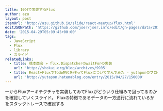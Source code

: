 ```yaml
---
title: 10分で実装するFlux
author: azu
layout: post
itemUrl: 'http://azu.github.io/slide/react-meetup/flux.html'
editJSONPath: 'https://github.com/jser/jser.info/edit/gh-pages/data/2015/04/index.json'
date: '2015-04-29T05:09:45+00:00'
tags:
  - JavaScript
  - Flux
  - library
  - スライド
relatedLinks:
  - title: 橋本商会 » flux.DispatcherのwaitForの実装
    url: 'http://shokai.org/blog/archives/9905'
  - title: React+FluxでTodoMVCを作ってFluxについて学んでみた - yutaponのブログ
    url: 'http://yutapon.hatenablog.com/entry/2015/04/27/150000'
---
```

一からFluxアーキテクチャを実装してみてFluxがどういう仕組みで回ってるのかを確認していくスライド。
Fluxの特徴であるデータの一方通行に流れているかをスタックトレースで確認する
